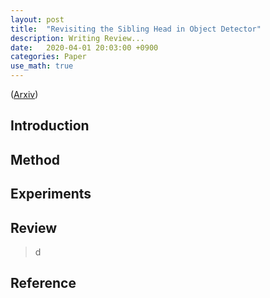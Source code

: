 ```yaml
---
layout: post
title:  "Revisiting the Sibling Head in Object Detector"
description: Writing Review...
date:   2020-04-01 20:03:00 +0900
categories: Paper
use_math: true
---
```

([Arxiv](https://arxiv.org/abs/2003.07540))

## Introduction

## Method

## Experiments

## Review
> d

## Reference

